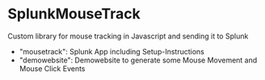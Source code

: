 # SplunkMouseTrack
Custom library for mouse tracking in Javascript and sending it to Splunk

* "mousetrack": Splunk App including Setup-Instructions
* "demowebsite": Demowebsite to generate some Mouse Movement and Mouse Click Events
